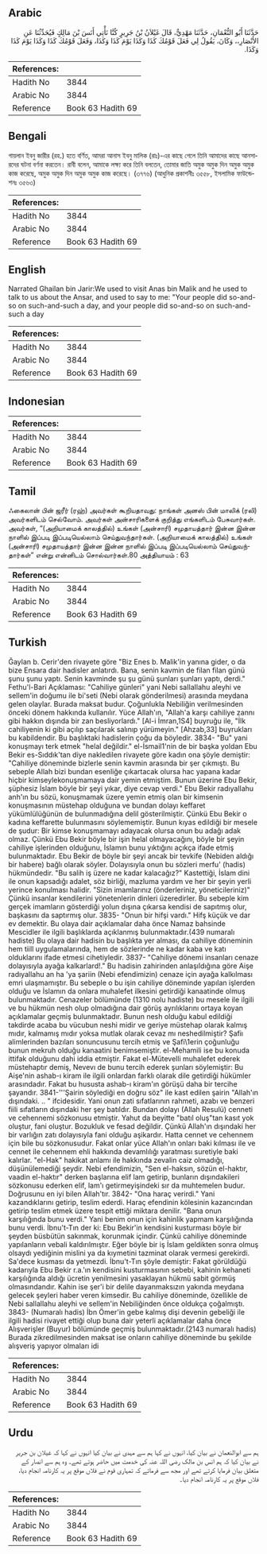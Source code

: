 ## Arabic


<div dir="rtl" lang="ar" style={{fontSize:'larger',backgroundColor:'#f8f9fa',padding:20}}>
حَدَّثَنَا أَبُو النُّعْمَانِ، حَدَّثَنَا مَهْدِيٌّ، قَالَ غَيْلاَنُ بْنُ جَرِيرٍ كُنَّا نَأْتِي أَنَسَ بْنَ مَالِكٍ فَيُحَدِّثُنَا عَنِ الأَنْصَارِ،، وَكَانَ، يَقُولُ لِي فَعَلَ قَوْمُكَ كَذَا وَكَذَا يَوْمَ كَذَا وَكَذَا، وَفَعَلَ قَوْمُكَ كَذَا وَكَذَا يَوْمَ كَذَا وَكَذَا‏.‏
</div>
<div style={{backgroundColor:'#f8f9fa',padding:20, marginBottom: 10}}><table> <thead> <tr> <th>References:</th> <th></th> </tr> </thead> <tbody><tr><td>Hadith No</td><td>3844</td></tr><tr><td>Arabic No</td><td>3844</td></tr><tr><td>Reference</td><td>Book 63 Hadith 69</td></tr></tbody></table></div>

## Bengali


<div dir="ltr" lang="bn" style={{fontSize:'larger',backgroundColor:'#f8f9fa',padding:20}}>
গায়লান ইবনু জারীর (রহ.) হতে বর্ণিত, আমরা আনাস ইবনু মালিক (রাঃ)-এর কাছে গেলে তিনি আমাদের কাছে আনসারদের ঘটনা বর্ণনা করতেন। রাবী বলেন, আমাকে লক্ষ্য করে তিনি বলতেন, তোমার জাতি অমুক অমুক দিন অমুক অমুক কাজ করেছে, অমুক অমুক দিন অমুক অমুক কাজ করেছে। (৩৭৭৬) (আধুনিক প্রকাশনীঃ ৩৫৫৮, ইসলামিক ফাউন্ডেশনঃ ৩৫৬৩)
</div>
<div style={{backgroundColor:'#f8f9fa',padding:20, marginBottom: 10}}><table> <thead> <tr> <th>References:</th> <th></th> </tr> </thead> <tbody><tr><td>Hadith No</td><td>3844</td></tr><tr><td>Arabic No</td><td>3844</td></tr><tr><td>Reference</td><td>Book 63 Hadith 69</td></tr></tbody></table></div>

## English


<div dir="ltr" lang="en" style={{fontSize:'larger',backgroundColor:'#f8f9fa',padding:20}}>
Narrated Ghailan bin Jarir:We used to visit Anas bin Malik and he used to talk to us about the Ansar, and used to say to me: "Your people did so-and-so on such-and-such a day, and your people did so-and-so on such-and-such a day
</div>
<div style={{backgroundColor:'#f8f9fa',padding:20, marginBottom: 10}}><table> <thead> <tr> <th>References:</th> <th></th> </tr> </thead> <tbody><tr><td>Hadith No</td><td>3844</td></tr><tr><td>Arabic No</td><td>3844</td></tr><tr><td>Reference</td><td>Book 63 Hadith 69</td></tr></tbody></table></div>

## Indonesian


<div dir="ltr" lang="id" style={{fontSize:'larger',backgroundColor:'#f8f9fa',padding:20}}>

</div>
<div style={{backgroundColor:'#f8f9fa',padding:20, marginBottom: 10}}><table> <thead> <tr> <th>References:</th> <th></th> </tr> </thead> <tbody><tr><td>Hadith No</td><td>3844</td></tr><tr><td>Arabic No</td><td>3844</td></tr><tr><td>Reference</td><td>Book 63 Hadith 69</td></tr></tbody></table></div>

## Tamil


<div dir="ltr" lang="ta" style={{fontSize:'larger',backgroundColor:'#f8f9fa',padding:20}}>
ஃகைலான் பின் ஜரீர் (ரஹ்) அவர்கள் கூறியதாவது: நாங்கள் அனஸ் பின் மாலிக் (ரலி) அவர்களிடம் செல்வோம். அவர்கள் அன்சாரிகளைக் குறித்து எங்களிடம் பேசுவார்கள். அவர்கள், “(அறியாமைக் காலத்தில்) உங்கள் (அன்சாரி) சமுதாயத்தார் இன்ன இன்ன நாளில் இப்படி இப்படியெல்லாம் செய்துவந்தார்கள். (அறியாமைக் காலத்தில்) உங்கள் (அன்சாரி) சமுதாயத்தார் இன்ன இன்ன நாளில் இப்படி இப்படியெல்லாம் செய்துவந்தார்கள்” என்று என்னிடம் சொல்வார்கள்.80 அத்தியாயம் : 63
</div>
<div style={{backgroundColor:'#f8f9fa',padding:20, marginBottom: 10}}><table> <thead> <tr> <th>References:</th> <th></th> </tr> </thead> <tbody><tr><td>Hadith No</td><td>3844</td></tr><tr><td>Arabic No</td><td>3844</td></tr><tr><td>Reference</td><td>Book 63 Hadith 69</td></tr></tbody></table></div>

## Turkish


<div dir="ltr" lang="tr" style={{fontSize:'larger',backgroundColor:'#f8f9fa',padding:20}}>
Ğaylan b. Cerir'den rivayete göre "Biz Enes b. Malik'in yanına gider, o da bize Ensara dair hadisler anlatırdı. Bana, senin kavmin de filan filan günü şunu şunu yaptı. Senin kavminde şu şu günü şunları şunları yaptı, derdi." Fethu'l-Bari Açıklaması: "Cahiliye günleri" yani Nebi saIlaIlahu aleyhi ve seIlem'in doğumu ile bi'seti (Nebi olarak gönderilmesi) arasında meydana gelen olaylar. Burada maksat budur. Çoğunlukla Nebiliğin verilmesinden önceki dönem hakkında kullanılır. Yüce Allah'ın, "Allah'a karşı cahiliye zannı gibi hakkın dışında bir zan besliyorlardı." [Al-i İmran,1S4] buyruğu ile, "İlk cahiliyenin ki gibi açılıp saçılarak salınıp yürümeyin." [Ahzab,33] buyrukları bu kabildendir. Bu başlıktaki hadislerin çoğu da böyledir. 3834- "Bu" yani konuşmayı terk etmek "helal değildir." el-İsmail1'nin de bir başka yoldan Ebu Bekir es-Sıddık'tan diye nakledilen rivayete göre kadın ona şöyle demiştir: "Cahiliye döneminde bizlerle senin kavmin arasında bir şer çıkmıştı. Bu sebeple Allah bizi bundan esenliğe çıkartacak olursa hac yapana kadar hiçbir kimseylekonuşmamaya dair yemin etmiştim. Bunun üzerine Ebu Bekir, şüphesiz İslam böyle bir şeyi yıkar, diye cevap verdi." Ebu Bekir radıyaIlahu anh'ın bu sözü, konuşmamak üzere yemin etmiş olan bir kimsenin konuşmasının müstehap olduğuna ve bundan dolayı keffaret yükümlülüğünün de bulunmadığına delil gösterilmiştir. Çünkü Ebu Bekir o kadına keffarette bulunmasını söylememiştir. Bunun kıyas edildiği bir mesele de şudur: Bir kimse konuşmamayı adayacak olursa onun bu adağı adak olmaz. Çünkü Ebu Bekir böyle bir işin helal olmayacağını, böyle bir şeyin cahiliye işlerinden olduğunu, İslamın bunu yıktığını açıkça ifade etmiş bulunmaktadır. Ebu Bekir de böyle bir şeyi ancak bir tevkife (Nebiden aldığı bir habere) bağlı olarak söyler. Dolayısıyla onun bu sözleri merfu' (hadis) hükmündedir. "Bu salih iş üzere ne kadar kalacağız?" Kastettiği, İslam dini ile onun kapsadığı adalet, söz birliği, mazluma yardım ve her bir şeyin yerli yerince konulması halidir. "Sizin imamlarınız (önderleriniz, yöneticileriniz)" Çünkü insanlar kendilerini yönetenlerin dinleri üzeredirler. Bu sebeple kim gerçek imamların gösterdiği yolun dışına çıkarsa kendisi de sapıtmış olur, başkasını da saptırmış olur. 3835- "Onun bir hifşi vardı." Hifş küçük ve dar ev demektir. Bu olaya dair açıklamalar daha önce Namaz bahsinde Mescidler ile ilgili başlıklarda açıklanmış bulunmaktadır.(439 numaralı hadiste) Bu olaya dair hadisin bu başlıkta yer alması, da cahiliye döneminin hem tiill uygulamalarında, hem de sözlerinde ne kadar kaba ve katı olduklarını ifade etmesi cihetiyledir. 3837- "Cahiliye dönemi insanları cenaze dolayısıyla ayağa kalkarlard!." Bu hadisin zahirinden anlaşıldığına göre Aişe radıyallahu an ha 'ya şariin (Nebi efendimizin) cenaze için ayağa kalkılması emri ulaşmamıştır. Bu sebeple o bu işin cahiliye döneminde yapılan işlerden olduğu ve İslamın da onlara muhalefet ilkesini getirdiği kanaatinde olmuş bulunmaktadır. Cenazeler bölümünde (1310 nolu hadiste) bu mesele ile ilgili ve bu hükmün nesh olup olmadığına dair görüş ayrılıklarını ortaya koyan açıklamalar geçmiş bulunmaktadır. Bunun nesh olduğu kabul edildiği takdirde acaba bu vücubun neshi midir ve geriye müstehap olarak kalmış mıdır, kalmamış mıdır yoksa mutlak olarak cevaz mı neshedilmiştir? Şafiı alimlerinden bazıları sonuncusunu tercih etmiş ve Şafi\1erin çoğunluğu bunun mekruh olduğu kanaatini benimsemiştir. el-Mehamili ise bu konuda ittifak olduğunu dahi iddia etmiştir. Fakat el-Mütevelli muhalefet ederek müstehaptır demiş, Nevevı de bunu tercih ederek şunları söylemiştir: Bu Aişe'nin ashab-ı kiram ile ilgili onlardan farklı olarak dile getirdiği hükümler arasındadır. Fakat bu hususta ashab-ı kiram'ın görüşü daha bir tercihe şayandır. 3841-'''Şairin söylediği en doğru söz" ile kast edilen şairin "Allah'ın dışındaki. .. " ifcidesidir. Yani onun zati sıfatlarının rahmeti, azabı ve benzeri fiili sıfatların dışındaki her şey batıldır. Bundan dolayı (Allah Resulü) cenneti ve cehennemi sözkonusu etmiştir. Yahut da beyitte "batıl oluş"tan kasıt yok oluştur, fani oluştur. Bozukluk ve fesad değildir. Çünkü Allah'ın dışındaki her bir varlığın zatı dolayısıyla fani olduğu aşikardır. Hatta cennet ve cehennem için bile bu sözkonusudur. Fakat onlar yüce Allah'ın onları baki kılması ile ve cennet ile cehennem ehli hakkında devamlılığı yaratması suretiyle baki kalırlar. "el-Hak" hakikat anlamı ile hakkında zevalin caiz olmadığı, düşünülemediği şeydir. Nebi efendimizin, "Sen el-haksın, sözün el-haktır, vaadin el-haktır" derken başlarına elif lam getirip, bunların dışındakileri sözkonusu ederken elif, lam'ı getirmeyişindeki sır da muhtemelen budur. Doğrusunu en iyi bilen Allah'tır. 3842- "Ona haraç verirdi." Yani kazandıklarını getirip, teslim ederdi. Haraç efendinin kölesinin kazancından getirip teslim etmek üzere tespit ettiği miktara denilir. "Bana onun karşılığında bunu verdi." Yani benim onun için kahinlik yapmam karşılığında bunu verdi. İbnu't-Tın der ki: Ebu Bekir'in kendisini kusturması böyle bir şeyden büsbütün sakınmak, korunmak içindir. Çünkü cahiliye döneminde yapılanların vebali kaldırılmıştır. Eğer böyle bir iş İslam geldikten sonra olmuş olsaydı yediğinin mislini ya da kıymetini tazminat olarak vermesi gerekirdi. Sa'dece kusması da yetmezdi. İbnu't-Tın şöyle demiştir: Fakat görüldüğü kadarıyla Ebu Bekir r.a.'ın kendisini kusturmasının sebebi, kahinin kehaneti karşılığında aldığı ücretin yenilmesini yasaklayan hükmü sabit görmüş olmasındandır. Kahin ise şer'i bir delile dayanmaksızın yakında meydana gelecek şeyleri haber veren kimsedir. Bu cahiliye döneminde, özellikle de Nebi sallallahu aleyhi ve sellem'in Nebiliğinden önce oldukça çoğalmıştı. 3843- (Numaralı hadis) İbn Ömer'in gebe kalmış dişi devenin gebeliği ile ilgili hadisi rivayet ettiği olup buna dair yeterli açıklamalar daha önce Alışverişler (Buyur) bölümünde geçmiş bulunmaktadır.(2143 numaralı hadis) Burada zikredilmesinden maksat ise onların cahiliye döneminde bu şekilde alışveriş yapıyor olmaları idi
</div>
<div style={{backgroundColor:'#f8f9fa',padding:20, marginBottom: 10}}><table> <thead> <tr> <th>References:</th> <th></th> </tr> </thead> <tbody><tr><td>Hadith No</td><td>3844</td></tr><tr><td>Arabic No</td><td>3844</td></tr><tr><td>Reference</td><td>Book 63 Hadith 69</td></tr></tbody></table></div>

## Urdu


<div dir="rtl" lang="ur" style={{fontSize:'larger',backgroundColor:'#f8f9fa',padding:20}}>
ہم سے ابوالنعمان نے بیان کیا، انہوں نے کہا ہم سے مہدی نے بیان کیا انہوں نے کہا کہ غیلان بن جریر نے بیان کیا کہ ہم انس بن مالک رضی اللہ عنہ کی خدمت میں حاضر ہوتے تھے۔ وہ ہم سے انصار کے متعلق بیان فرمایا کرتے تھے اور مجھ سے فرماتے کہ تمہاری قوم نے فلاں موقع پر یہ کارنامہ انجام دیا، فلاں موقع پر یہ کارنامہ انجام دیا۔
</div>
<div style={{backgroundColor:'#f8f9fa',padding:20, marginBottom: 10}}><table> <thead> <tr> <th>References:</th> <th></th> </tr> </thead> <tbody><tr><td>Hadith No</td><td>3844</td></tr><tr><td>Arabic No</td><td>3844</td></tr><tr><td>Reference</td><td>Book 63 Hadith 69</td></tr></tbody></table></div>